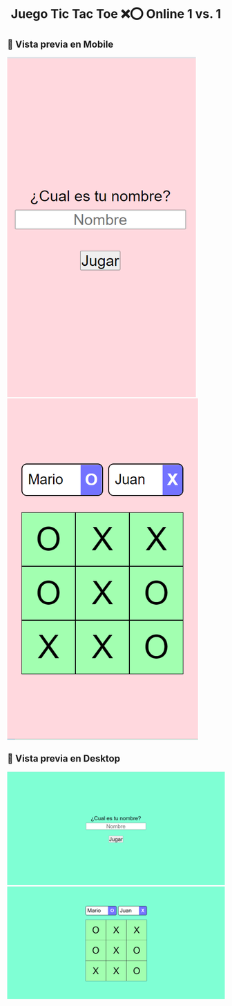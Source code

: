 # <div align="center">Juego Tic Tac Toe ❌⭕ Online 1 vs. 1</div>

## 🔗 Vista previa en Mobile

![App Screenshot](./assets/captura-mobile1.png)
![App Screenshot](./assets/captura-mobile2.png)

## 🔗 Vista previa en Desktop

![App Screenshot](./assets/captura-desktop1.png)
![App Screenshot](./assets/captura-desktop2.png)

<!-- ## 🔗 Sitio web de la aplicacion -->

<!-- https://chat-jaenfigueroa.herokuapp.com/ -->

